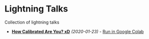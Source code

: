 # Lightning Talks

Collection of lightning talks

- [**How Calibrated Are You? xD**](2020_01_23_how_calibrated_are_you/notebook.ipynb) *(2020-01-23)* - [Run in Google Colab](https://colab.research.google.com/github/thomasjpfan/lightning-talks/blob/master/2020_01_23_how_calibrated_are_you/notebook.ipynb)
